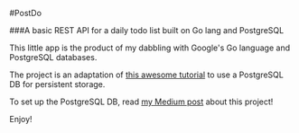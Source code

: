 #PostDo

###A basic REST API for a daily todo list built on Go lang and PostgreSQL

This little app is the product of my dabbling with Google's Go language and PostgreSQL databases.

The project is an adaptation of [this awesome tutorial](http://thenewstack.io/make-a-restful-json-api-go/) to use a PostgreSQL DB for persistent storage.

To set up the PostgreSQL DB, read [my Medium post](https://medium.com/@noahdietz) about this project!

Enjoy!
